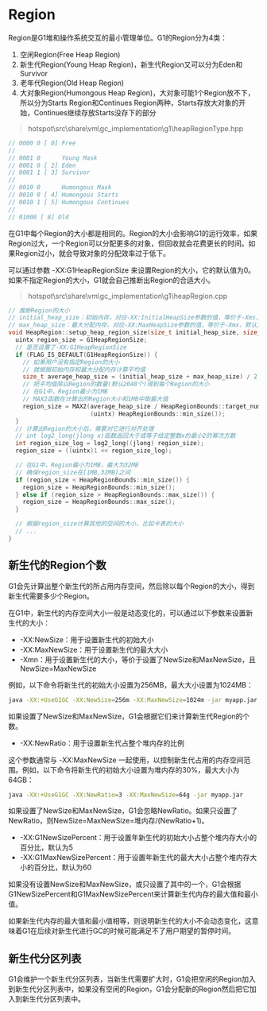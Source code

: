 # Region

Region是G1堆和操作系统交互的最小管理单位。G1的Region分为4类：

1. 空闲Region(Free Heap Region)
2. 新生代Region(Young Heap Region)，新生代Region又可以分为Eden和Survivor
3. 老年代Region(Old Heap Region)
4. 大对象Region(Humongous Heap Region)，大对象可能1个Region放不下，所以分为Starts Region和Continues Region两种，Starts存放大对象的开始，Continues继续存放Starts没存下的部分

> hotspot\src\share\vm\gc_implementation\g1\heapRegionType.hpp
```cpp
// 0000 0 [ 0] Free
//
// 0001 0      Young Mask
// 0001 0 [ 2] Eden
// 0001 1 [ 3] Survivor
//
// 0010 0      Humongous Mask
// 0010 0 [ 4] Humongous Starts
// 0010 1 [ 5] Humongous Continues
//
// 01000 [ 8] Old
```

在G1中每个Region的大小都是相同的。Region的大小会影响G1的运行效率，如果Region过大，一个Region可以分配更多的对象，但回收就会花费更长的时间。如果Region过小，就会导致对象的分配效率过于低下。

可以通过参数 -XX:G1HeapRegionSize 来设置Region的大小，它的默认值为0。如果不指定Region的大小，G1就会自己推断出Region的合适大小。

> hotspot\src\share\vm\gc_implementation\g1\heapRegion.cpp
```cpp
// 推断Region的大小
// initial_heap_size：初始内存，对应-XX:InitialHeapSize参数的值，等价于-Xms，默认为0
// max_heap_size：最大分配内存，对应-XX:MaxHeapSize参数的值，等价于-Xmx，默认为96MB
void HeapRegion::setup_heap_region_size(size_t initial_heap_size, size_t max_heap_size) {
  uintx region_size = G1HeapRegionSize;
  // 是否设置了-XX:G1HeapRegionSize
  if (FLAG_IS_DEFAULT(G1HeapRegionSize)) {
    // 如果用户没有指定Region的大小
    // 就根据初始内存和最大分配内存计算平均值
    size_t average_heap_size = (initial_heap_size + max_heap_size) / 2;
    // 把平均值除以Region的数量(默认2048个)得到每个Region的大小
    // 在G1中，Region最小为1MB
    // MAX2函数在计算出的Region大小和1MB中取最大值
    region_size = MAX2(average_heap_size / HeapRegionBounds::target_number(),
                       (uintx) HeapRegionBounds::min_size());
  }
  // 计算出Region的大小后，需要对它进行对齐处理
  // int log2_long(jlong x)函数返回大于或等于给定整数x的最小2的幂次方数
  int region_size_log = log2_long((jlong) region_size);
  region_size = ((uintx)1 << region_size_log);

  // 在G1中，Region最小为1MB，最大为32MB
  // 确保region_size在[1MB,32MB]之间
  if (region_size < HeapRegionBounds::min_size()) {
    region_size = HeapRegionBounds::min_size();
  } else if (region_size > HeapRegionBounds::max_size()) {
    region_size = HeapRegionBounds::max_size();
  }

  // 根据region_size计算其他的空间的大小，比如卡表的大小
  // ...
}
```

## 新生代的Region个数

G1会先计算出整个新生代的所占用内存空间，然后除以每个Region的大小，得到新生代需要多少个Region。

在G1中，新生代的内存空间大小一般是动态变化的，可以通过以下参数来设置新生代的大小：

- -XX:NewSize：用于设置新生代的初始大小
- -XX:MaxNewSize：用于设置新生代的最大大小
- -Xmn：用于设置新生代的大小，等价于设置了NewSize和MaxNewSize，且NewSize=MaxNewSize

例如，以下命令将新生代的初始大小设置为256MB，最大大小设置为1024MB：
```sh
java -XX:+UseG1GC -XX:NewSize=256m -XX:MaxNewSize=1024m -jar myapp.jar
```

如果设置了NewSize和MaxNewSize，G1会根据它们来计算新生代Region的个数。

- -XX:NewRatio：用于设置新生代占整个堆内存的比例

这个参数通常与 -XX:MaxNewSize 一起使用，以控制新生代占用的内存空间范围。例如，以下命令将新生代的初始大小设置为堆内存的30%，最大大小为64GB：
```sh
java -XX:+UseG1GC -XX:NewRatio=3 -XX:MaxNewSize=64g -jar myapp.jar
```

如果设置了NewSize和MaxNewSize，G1会忽略NewRatio。如果只设置了NewRatio，则NewSize=MaxNewSize=堆内存/(NewRatio+1)。

- -XX:G1NewSizePercent：用于设置年新生代的初始大小占整个堆内存大小的百分比，默认为5
- -XX:G1MaxNewSizePercent：用于设置年新生代的最大大小占整个堆内存大小的百分比，默认为60

如果没有设置NewSize和MaxNewSize，或只设置了其中的一个，G1会根据G1NewSizePercent和G1MaxNewSizePercent来计算新生代内存的最大值和最小值。

如果新生代内存的最大值和最小值相等，则说明新生代的大小不会动态变化，这意味着G1在后续对新生代进行GC的时候可能满足不了用户期望的暂停时间。

## 新生代分区列表

G1会维护一个新生代分区列表，当新生代需要扩大时，G1会把空闲的Region加入到新生代分区列表中，如果没有空闲的Region，G1会分配新的Region然后把它加入到新生代分区列表中。

